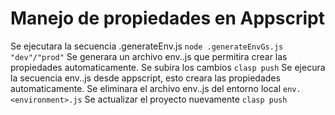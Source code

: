 # Manejo de propiedades en Appscript
Se ejecutara la secuencia .generateEnv.js
```node .generateEnvGs.js "dev"/"prod"```
Se generara un archivo env.<environment>.js que permitira crear las propiedades automaticamente.
Se subira los cambios
```clasp push```
Se ejecura la secuencia env.<environment>.js desde appscript, esto creara las propiedades automaticamente.
Se eliminara el archivo env.<environment>.js del entorno local
```env.<environment>.js```
Se actualizar el proyecto nuevamente
```clasp push```

